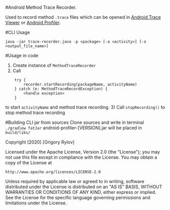 #Android Method Trace Recorder.

Used to record method `.trace` files which can be opened in [Android Trace Viewer](https://github.com/Grigory-Rylov/android-trace-viewer) or [Android Profiler](https://developer.android.com/studio/profile/android-profiler).


#CLI Usage

```
java -jar trace-recorder.java -p <package> [-a <activity>] [-o <output_file_name>]

```

#Usage in code

1) Create instance of `MethodTraceRecorder`
2) Call 
```
    try {
        recorder.startRecording(packageName, activityName)
    } catch (e: MethodTraceRecordException) {
        <handle exception>
    }
``` 
to start `activityName` and method trace recording.
3) Call `stopRecording()` to stop method trace recording


#Building CLI jar from sources
Clone sources and write in terminal `./gradlew fatJar` 
android-profiler-[VERSION].jar will be placed in `build/libs/`

Copyright [2020] [Grigory Rylov]

Licensed under the Apache License, Version 2.0 (the "License");
you may not use this file except in compliance with the License.
You may obtain a copy of the License at

    http://www.apache.org/licenses/LICENSE-2.0

Unless required by applicable law or agreed to in writing, software
distributed under the License is distributed on an "AS IS" BASIS,
WITHOUT WARRANTIES OR CONDITIONS OF ANY KIND, either express or implied.
See the License for the specific language governing permissions and
limitations under the License.